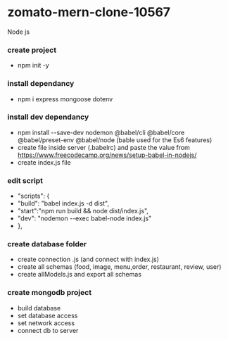 # zomato-mern-clone-10567
Node js
### create project
 - npm init -y
### install dependancy
 - npm i express mongoose dotenv
### install dev dependancy
 - npm install --save-dev nodemon @babel/cli @babel/core @babel/preset-env @babel/node  (bable used for the Es6 features)
 - create file inside server (.babelrc) and paste the value from https://www.freecodecamp.org/news/setup-babel-in-nodejs/
 - create index.js file
### edit script
 - "scripts": {
 -  "build": "babel index.js -d dist",
 -  "start":"npm run build && node dist/index.js",
 -  "dev": "nodemon --exec babel-node index.js"
 - },
### create database folder
 - create connection .js (and connect with index.js)
 - create all schemas (food, image, menu,order, restaurant, review, user)
 - create allModels.js and export all schemas
### create mongodb project
 - build database
 - set database access
 - set network access
 - connect db to server
